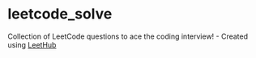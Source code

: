 # leetcode_solve
Collection of LeetCode questions to ace the coding interview! - Created using [LeetHub](https://github.com/QasimWani/LeetHub)
